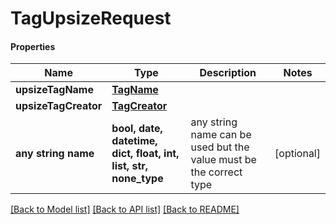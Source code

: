 # TagUpsizeRequest

#### Properties
Name | Type | Description | Notes
------------ | ------------- | ------------- | -------------
**upsizeTagName** | [**TagName**](TagName.md) |  | 
**upsizeTagCreator** | [**TagCreator**](TagCreator.md) |  | 
**any string name** | **bool, date, datetime, dict, float, int, list, str, none_type** | any string name can be used but the value must be the correct type | [optional]

[[Back to Model list]](../README.md#documentation-for-models) [[Back to API list]](../README.md#documentation-for-api-endpoints) [[Back to README]](../README.md)

